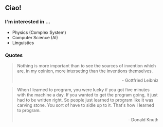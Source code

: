 ## Ciao!
### I'm interested in ...
- Physics (Complex System)
- Computer Science (AI)
- Linguistics

### Quotes
> Nothing is more important than to see the sources of invention which are, in my opinion, more interseting than the inventions themselves. <p align="right">- Gottfried Leibniz</p>

>When I learned to program, you were lucky if you got five minutes with the machine a day. If you wanted to get the program going, it just had to be written right. So people just learned to program like it was carving stone. You sort of have to sidle up to it. That's how I learned to program. <p align="right">- Donald Knuth</p>

<!--
**lonelyhero77/lonelyhero77** is a ✨ _special_ ✨ repository because its `README.md` (this file) appears on your GitHub profile.

Here are some ideas to get you started:

- 🔭 I’m currently working on ...
- 🌱 I’m currently learning ...
- 👯 I’m looking to collaborate on ...
- 🤔 I’m looking for help with ...
- 💬 Ask me about ...
- 📫 How to reach me: ...
- 😄 Pronouns: ...
- ⚡ Fun fact: ...
-->

